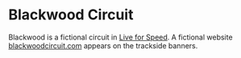 # Blackwood Circuit

Blackwood is a fictional circuit in [Live for Speed](https://www.lfs.net). A fictional website [blackwoodcircuit.com](https://blackwoodcircuit.com) appears on the trackside banners.
